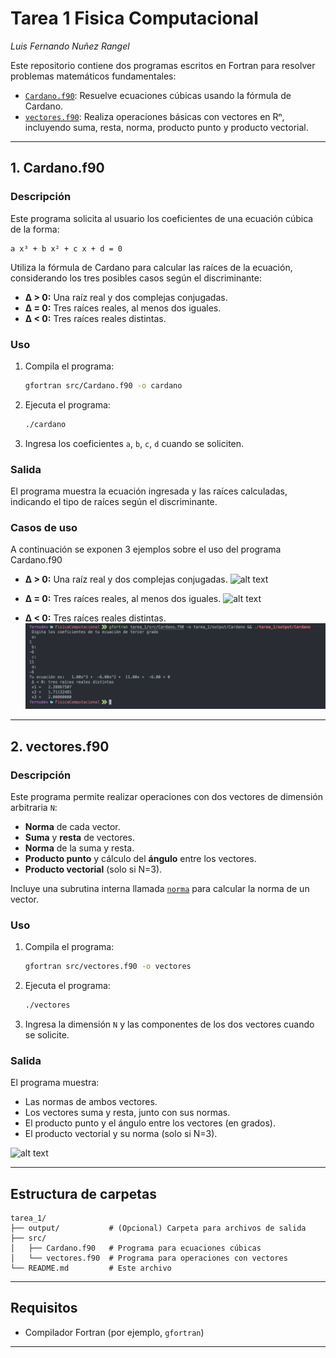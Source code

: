# Tarea 1 Fisica Computacional

_Luis Fernando Nuñez Rangel_

Este repositorio contiene dos programas escritos en Fortran para resolver problemas matemáticos fundamentales:

- [`Cardano.f90`](src/Cardano.f90): Resuelve ecuaciones cúbicas usando la fórmula de Cardano.
- [`vectores.f90`](src/vectores.f90): Realiza operaciones básicas con vectores en Rⁿ, incluyendo suma, resta, norma, producto punto y producto vectorial.

---

## 1. Cardano.f90

### Descripción

Este programa solicita al usuario los coeficientes de una ecuación cúbica de la forma:

```
a x³ + b x² + c x + d = 0
```

Utiliza la fórmula de Cardano para calcular las raíces de la ecuación, considerando los tres posibles casos según el discriminante:

- **Δ > 0:** Una raíz real y dos complejas conjugadas.
- **Δ = 0:** Tres raíces reales, al menos dos iguales.
- **Δ < 0:** Tres raíces reales distintas.

### Uso

1. Compila el programa:
   ```sh
   gfortran src/Cardano.f90 -o cardano
   ```
2. Ejecuta el programa:
   ```sh
   ./cardano
   ```
3. Ingresa los coeficientes `a`, `b`, `c`, `d` cuando se soliciten.

### Salida

El programa muestra la ecuación ingresada y las raíces calculadas, indicando el tipo de raíces según el discriminante.

### Casos de uso

A continuación se exponen 3 ejemplos sobre el uso del programa Cardano.f90

- **Δ > 0:** Una raíz real y dos complejas conjugadas.
![alt text](<Captura de pantalla 2025-08-25 a la(s) 11.19.53 p.m..png>)

- **Δ = 0:** Tres raíces reales, al menos dos iguales.
![alt text](<Captura de pantalla 2025-08-25 a la(s) 11.18.23 p.m..png>)

- **Δ < 0:** Tres raíces reales distintas.
![alt text](image.png)
---

## 2. vectores.f90

### Descripción

Este programa permite realizar operaciones con dos vectores de dimensión arbitraria `N`:

- **Norma** de cada vector.
- **Suma** y **resta** de vectores.
- **Norma** de la suma y resta.
- **Producto punto** y cálculo del **ángulo** entre los vectores.
- **Producto vectorial** (solo si N=3).

Incluye una subrutina interna llamada [`norma`](src/vectores.f90) para calcular la norma de un vector.

### Uso

1. Compila el programa:
   ```sh
   gfortran src/vectores.f90 -o vectores
   ```
2. Ejecuta el programa:
   ```sh
   ./vectores
   ```
3. Ingresa la dimensión `N` y las componentes de los dos vectores cuando se solicite.

### Salida

El programa muestra:

- Las normas de ambos vectores.
- Los vectores suma y resta, junto con sus normas.
- El producto punto y el ángulo entre los vectores (en grados).
- El producto vectorial y su norma (solo si N=3).

![alt text](<Captura de pantalla 2025-08-25 a la(s) 11.23.48 p.m..png>)

---

## Estructura de carpetas

```
tarea_1/
├── output/           # (Opcional) Carpeta para archivos de salida
├── src/
│   ├── Cardano.f90   # Programa para ecuaciones cúbicas
│   └── vectores.f90  # Programa para operaciones con vectores
└── README.md         # Este archivo
```

---

## Requisitos

- Compilador Fortran (por ejemplo, `gfortran`)

---